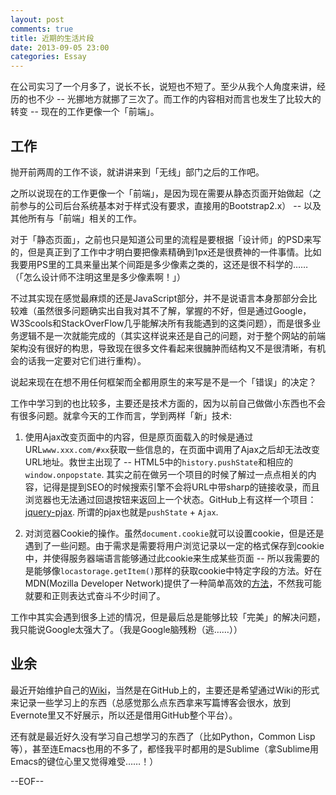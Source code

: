 ```yaml
---
layout: post
comments: true
title: 近期的生活片段
date: 2013-09-05 23:00
categories: Essay
---
```


在公司实习了一个月多了，说长不长，说短也不短了。至少从我个人角度来讲，经历的也不少 -- 光挪地方就挪了三次了。而工作的内容相对而言也发生了比较大的转变 -- 现在的工作更像一个「前端」。

## 工作

抛开前两周的工作不谈，就讲讲来到「无线」部门之后的工作吧。

之所以说现在的工作更像一个「前端」，是因为现在需要从静态页面开始做起（之前参与的公司后台系统基本对于样式没有要求，直接用的Bootstrap2.x） -- 以及其他所有与「前端」相关的工作。

对于「静态页面」，之前也只是知道公司里的流程是要根据「设计师」的PSD来写的，但是真正到了工作中才明白要把像素精确到1px还是很费神的一件事情。比如我要用PS里的工具来量出某个间距是多少像素之类的，这还是很不科学的……（「怎么设计师不注明这里是多少像素啊！」）

不过其实现在感觉最麻烦的还是JavaScript部分，并不是说语言本身那部分会比较难（虽然很多问题确实出自我对其不了解，掌握的不好，但是通过Google，W3Scools和StackOverFlow几乎能解决所有我能遇到的这类问题），而是很多业务逻辑不是一次就能完成的（其实这样说来还是自己的问题，对于整个网站的前端架构没有很好的构思，导致现在很多文件看起来很臃肿而结构又不是很清晰，有机会的话我一定要对它们进行重构）。

说起来现在在想不用任何框架而全都用原生的来写是不是一个「错误」的决定？

工作中学习到的也比较多，主要还是技术方面的，因为以前自己做做小东西也不会有很多问题。就拿今天的工作而言，学到两样「新」技术:

1. 使用Ajax改变页面中的内容，但是原页面载入的时候是通过URL`www.xxx.com/#xx`获取一些信息的，在页面中调用了Ajax之后却无法改变URL地址。救世主出现了 -- HTML5中的`history.pushState`和相应的`window.onpopstate`. 其实之前在做另一个项目的时候了解过一点点相关的内容，记得是提到SEO的时候搜索引擎不会将URL中带sharp的链接收录，而且浏览器也无法通过回退按钮来返回上一个状态。GitHub上有这样一个项目：[jquery-pjax](https://github.com/defunkt/jquery-pjax). 所谓的pjax也就是`pushState` + `Ajax`.

2. 对浏览器Cookie的操作。虽然`document.cookie`就可以设置cookie，但是还是遇到了一些问题。由于需求是需要将用户浏览记录以一定的格式保存到cookie中，并使得服务器端语言能够通过此cookie来生成某些页面 -- 所以我需要的是能够像`locastorage.getItem()`那样的获取cookie中特定字段的方法。好在MDN(Mozilla Developer Network)提供了一种简单高效的[方法](https://developer.mozilla.org/en-US/docs/Web/API/document.cookie#A_little_framework.3A_a_complete_cookies_reader.2Fwriter_with_full_unicode_support)，不然我可能就要和正则表达式奋斗不少时间了。 

工作中其实会遇到很多上述的情况，但是最后总是能够比较「完美」的解决问题，我只能说Google太强大了。（我是Google脑残粉（逃……））

## 业余

最近开始维护自己的[Wiki](https://github.com/SFantasy/sfantasy.github.io/wiki)，当然是在GitHub上的，主要还是希望通过Wiki的形式来记录一些学习上的东西（总感觉那么点东西拿来写篇博客会很水，放到Evernote里又不好展示，所以还是借用GitHub整个平台）。

还有就是最近好久没有学习自己想学习的东西了（比如Python，Common Lisp等），甚至连Emacs也用的不多了，都怪我平时都用的是Sublime（拿Sublime用Emacs的键位心里又觉得难受……！）

--EOF--

